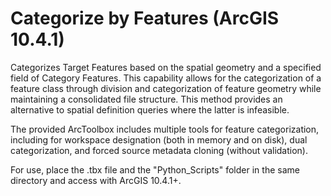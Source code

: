 # Categorize by Features (ArcGIS 10.4.1)

Categorizes Target Features based on the spatial geometry and a specified field of Category Features.  This capability allows for the categorization of a feature class through division and categorization of feature geometry while maintaining a consolidated file structure.  This method provides an alternative to spatial definition queries where the latter is infeasible.

The provided ArcToolbox includes multiple tools for feature categorization, including for workspace designation (both in memory and on disk), dual categorization, and forced source metadata cloning (without validation).

For use, place the .tbx file and the "Python_Scripts" folder in the same directory and access with ArcGIS 10.4.1+.
